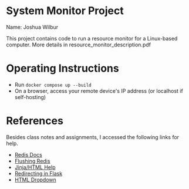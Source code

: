 # System Monitor Project
Name: Joshua Wilbur

This project contains code to run a resource monitor for a Linux-based computer. More details in resource_monitor_description.pdf

# Operating Instructions
* Run `docker compose up --build`
* On a browser, access your remote device's IP address (or localhost if self-hosting)

# References
Besides class notes and assignments, I accessed the following links for help.
* [Redis Docs](https://redis.io/docs/latest/develop/clients/redis-py/)
* [Flushing Redis](https://stackoverflow.com/questions/45916183/how-do-i-to-flush-redis-db-from-python-redis)
* [Jinja/HTML Help](https://www.geeksforgeeks.org/getting-started-with-jinja-template/)
* [Redirecting in Flask](https://www.geeksforgeeks.org/redirecting-to-url-in-flask/)
* [HTML Dropdown](https://www.w3schools.com/tags/tag_select.asp)